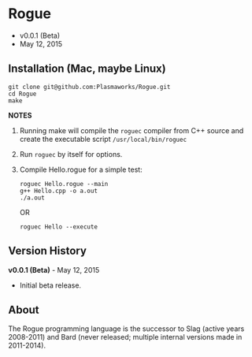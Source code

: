 Rogue
=====
- v0.0.1 (Beta)
- May 12, 2015

## Installation (Mac, maybe Linux)
    git clone git@github.com:Plasmaworks/Rogue.git
    cd Rogue
    make

**NOTES**

1. Running make will compile the `roguec` compiler from C++ source and create the executable script `/usr/local/bin/roguec`

2. Run `roguec` by itself for options.

3.  Compile Hello.rogue for a simple test:

        roguec Hello.rogue --main
        g++ Hello.cpp -o a.out
        ./a.out

    OR

        roguec Hello --execute

## Version History
**v0.0.1 (Beta)** - May 12, 2015

- Initial beta release.

## About
The Rogue programming language is the successor to Slag (active years 2008-2011) and Bard (never released; multiple internal versions made in 2011-2014).

